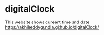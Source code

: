 # digitalClock
This website shows cureent time and date
https://akhilreddygundla.github.io/digitalClock/
